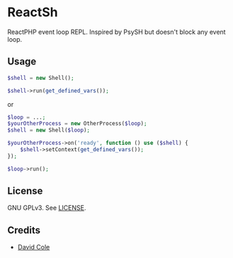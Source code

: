 # ReactSh

ReactPHP event loop REPL. Inspired by PsySH but doesn't block any event loop.

## Usage

```php
$shell = new Shell();

$shell->run(get_defined_vars());
```

or

```php
$loop = ...;
$yourOtherProcess = new OtherProcess($loop);
$shell = new Shell($loop);

$yourOtherProcess->on('ready', function () use ($shell) {
    $shell->setContext(get_defined_vars());
});

$loop->run();
```

## License

GNU GPLv3. See [LICENSE](LICENSE).

## Credits

- [David Cole](mailto:david.cole1340@gmail.com)